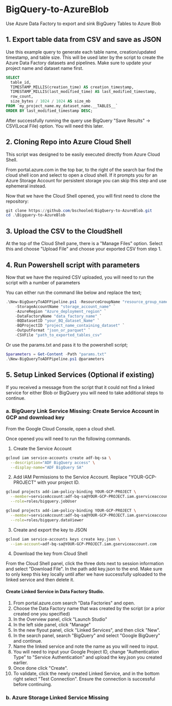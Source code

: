 # BigQuery-to-AzureBlob

Use Azure Data Factory to export and sink BigQuery Tables to Azure Blob

## 1. Export table data from CSV and save as JSON

Use this example query to generate each table name, creation/updated timestamp, and table size. This will be used later by the script to create the Azure Data Factory datasets and pipelines. Make sure to update your project name and dataset name first.

```sql
SELECT
  table_id,
  TIMESTAMP_MILLIS(creation_time) AS creation_timestamp,
  TIMESTAMP_MILLIS(last_modified_time) AS last_modified_timestamp,
  row_count,
  size_bytes / 1024 / 1024 AS size_mb
FROM `my_project_name.my_dataset_name.__TABLES__`
ORDER BY last_modified_timestamp DESC;
```

After successfully running the query use BigQuery "Save Results" -> CSV(Local File) option. You will need this later.

## 2. Cloning Repo into Azure Cloud Shell

This script was designed to be easily executed directly from Azure Cloud Shell.

From portal.azure.com in the top bar, to the right of the search bar find the cloud shell icon and select to open a cloud shell. If it prompts you for an Azure Storage Account for persistent storage you can skip this step and use ephemeral instead.

Now that we have the Cloud Shell opened, you will first need to clone the repository:

```powershell
git clone https://github.com/bschooled/BigQuery-to-AzureBlob.git
cd .\Bigquery-to-AzureBlob
```

## 3. Upload the CSV to the CloudShell

At the top of the Cloud Shell pane, there is a "Manage Files" option. Select this and choose "Upload File" and choose your exported CSV from step 1.

## 4. Run Powershell script with parameters

Now that we have the required CSV uploaded, you will need to run the script with a number of parameters

You can either run the command like below and replace the text;

```powershell
.\New-BigQueryToADFPipeline.ps1 -ResourceGroupName "resource_group_name" ` 
    -StorageAccountName "storage_account_name" `
    -AzureRegion "Azure_deployment_region" `
    -DataFactoryName "data_factory_name" `
    -BQDatasetID "your_BQ_dataset_Name" `
    -BQProjectID "project_name_containing_dataset" `
    -OutputFormat "json_or_parquet" `
    -CSVFile "path_to_exported_tables_csv"
```

Or use the params.txt and pass it to the powershell script;

```powershell
$parameters = Get-Content -Path "params.txt"
.\New-BigQueryToADFPipeline.ps1 @parameters
```

## 5. Setup Linked Services (Optional if existing)

If you received a message from the script that it could not find a linked service for either Blob or BigQuery you will need to take additional steps to continue.

### a. BigQuery Link Service Missing: Create Service Account in GCP and download key

From the Google Cloud Console, open a cloud shell.

Once opened you will need to run the following commands.

1. Create the Service Account

```bash
gcloud iam service-accounts create adf-bq-sa \
  --description="ADF BigQuery access" \
  --display-name="ADF BigQuery SA"
```

2. Add IAM Permissions to the Service Account. Replace "YOUR-GCP-PROJECT" with your project ID.

```bash
gcloud projects add-iam-policy-binding YOUR-GCP-PROJECT \
  --member=serviceAccount:adf-bq-sa@YOUR-GCP-PROJECT.iam.gserviceaccount.com \
  --role=roles/bigquery.jobUser

gcloud projects add-iam-policy-binding YOUR-GCP-PROJECT \
  --member=serviceAccount:adf-bq-sa@YOUR-GCP-PROJECT.iam.gserviceaccount.com \
  --role=roles/bigquery.dataViewer
```

3. Create and export the key to JSON

```bash
gcloud iam service-accounts keys create key.json \
  --iam-account=adf-bq-sa@YOUR-GCP-PROJECT.iam.gserviceaccount.com
```

4. Download the key from Cloud Shell

From the Cloud Shell panel, click the three dots next to session information and select "Download File". In the path add key.json to the end. Make sure to only keep this key locally until after we have successfully uploaded to the linked service and then delete it.

#### Create Linked Service in Data Factory Studio.

  1. From portal.azure.com search "Data Factories" and open.
  2. Choose the Data Factory name that was created by the script (or a prior created one you specified)
  3. In the Overview panel, click "Launch Studio"
  4. In the left side panel, click "Manage"
  5. In the new flyout panel, click "Linked Services", and then click "New".
  6. In the search panel, search "BigQuery" and select "Google BigQuery" and continue.
  7. Name the linked service and note the name as you will need to input.
  8. You will need to input your Google Project ID, change "Authentication Type" to "Service Authentication" and upload the key.json you created earlier. 
  9. Once done click "Create".
  10. To validate, click the newly created Linked Service, and in the bottom right select "Test Connection". Ensure the connection is successful before continuing.

### b. Azure Storage Linked Service Missing
